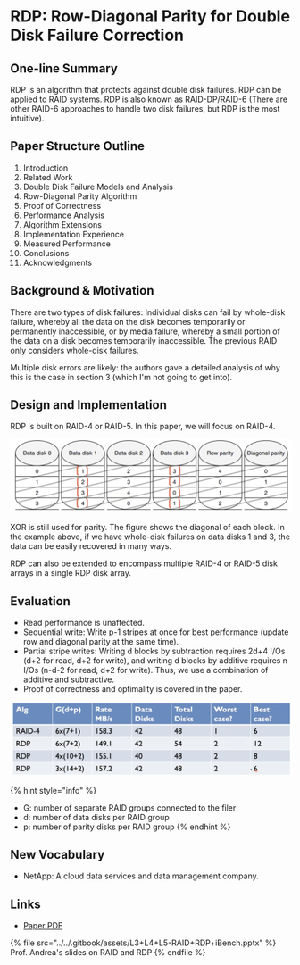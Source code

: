 # RDP: Row-Diagonal Parity for Double Disk Failure Correction

## One-line Summary

RDP is an algorithm that protects against double disk failures. RDP can be applied to RAID systems. RDP is also known as RAID-DP/RAID-6 (There are other RAID-6 approaches to handle two disk failures, but RDP is the most intuitive).

## Paper Structure Outline

1. Introduction
2. Related Work
3. Double Disk Failure Models and Analysis
4. Row-Diagonal Parity Algorithm
5. Proof of Correctness
6. Performance Analysis
7. Algorithm Extensions
8. Implementation Experience
9. Measured Performance
10. Conclusions
11. Acknowledgments

## Background & Motivation

There are two types of disk failures: Individual disks can fail by whole-disk failure, whereby all the data on the disk becomes temporarily or permanently inaccessible, or by media failure, whereby a small portion of the data on a disk becomes temporarily inaccessible. The previous RAID only considers whole-disk failures.

Multiple disk errors are likely: the authors gave a detailed analysis of why this is the case in section 3 (which I'm not going to get into).

## Design and Implementation

RDP is built on RAID-4 or RAID-5. In this paper, we will focus on RAID-4.

![In this case, p = 5. We have (p+1) disks and (p-1) data disks.](<../../.gitbook/assets/Screen Shot 2020-12-27 at 2.13.28 PM.png>)

XOR is still used for parity. The figure shows the diagonal of each block. In the example above, if we have whole-disk failures on data disks 1 and 3, the data can be easily recovered in many ways.

RDP can also be extended to encompass multiple RAID-4 or RAID-5 disk arrays in a single RDP disk array.

## Evaluation

* Read performance is unaffected.
* Sequential write: Write p-1 stripes at once for best performance (update row and diagonal parity at the same time).
* Partial stripe writes: Writing d blocks by subtraction requires 2d+4 I/Os (d+2 for read, d+2 for write), and writing d blocks by additive requires n I/Os (n-d-2 for read, d+2 for write). Thus, we use a combination of additive and subtractive.
* Proof of correctness and optimality is covered in the paper.

![Write performance measured: RDP gives a much better reliability for the same cost and performance.](<../../.gitbook/assets/Screen Shot 2020-12-27 at 2.22.53 PM.png>)

{% hint style="info" %}
* G: number of separate RAID groups connected to the filer
* d: number of data disks per RAID group
* p: number of parity disks per RAID group
{% endhint %}

## New Vocabulary

* NetApp: A cloud data services and data management company.

## Links

* [Paper PDF](https://www.usenix.org/legacy/publications/library/proceedings/fast04/tech/corbett/corbett.pdf)

{% file src="../../.gitbook/assets/L3+L4+L5-RAID+RDP+iBench.pptx" %}
Prof. Andrea's slides on RAID and RDP
{% endfile %}
